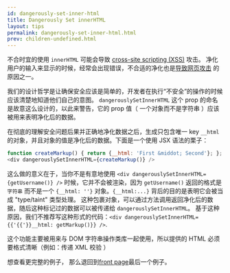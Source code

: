 ```yaml
---
id: dangerously-set-inner-html
title: Dangerously Set innerHTML
layout: tips
permalink: dangerously-set-inner-html.html
prev: children-undefined.html
---
```


不合时宜的使用 `innerHTML` 可能会导致 [cross-site scripting (XSS)](http://en.wikipedia.org/wiki/Cross-site_scripting) 攻击。 净化用户的输入来显示的时候，经常会出现错误，不合适的净化也是[导致网页攻击](http://owasptop10.googlecode.com/files/OWASP%20Top%2010%20-%202013.pdf) 的原因之一。


我们的设计哲学是让确保安全应该是简单的，开发者在执行“不安全”的操作的时候应该清楚地知道他们自己的意图。 `dangerouslySetInnerHTML` 这个 prop 的命名是故意这么设计的，以此来警告，它的 prop 值（ 一个对象而不是字符串 ）应该被用来表明净化后的数据。


在彻底的理解安全问题后果并正确地净化数据之后，生成只包含唯一 key  `__html` 的对象，并且对象的值是净化后的数据。下面是一个使用 JSX 语法的栗子：

```js
function createMarkup() { return {__html: 'First &middot; Second'}; };
<div dangerouslySetInnerHTML={createMarkup()} />
```


这么做的意义在于，当你不是有意地使用 `<div dangerouslySetInnerHTML={getUsername()} />` 时候，它并不会被渲染，因为 `getUsername()` 返回的格式是 `字符串` 而不是一个 `{__html: ''}` 对象。`{__html:...}` 背后的目的是表明它会被当成 "type/taint" 类型处理。 这种包裹对象，可以通过方法调用返回净化后的数据，随后这种标记过的数据可以被传递给 `dangerouslySetInnerHTML`。 基于这种原因，我们不推荐写这种形式的代码：`<div dangerouslySetInnerHTML={{'{{'}}__html: getMarkup()}} />`.


这个功能主要被用来与 DOM 字符串操作类库一起使用，所以提供的 HTML 必须要格式清晰（例如：传递 XML 校验 ）


想查看更完整的例子， 那么退回到[front page](/)最后一个例子。
